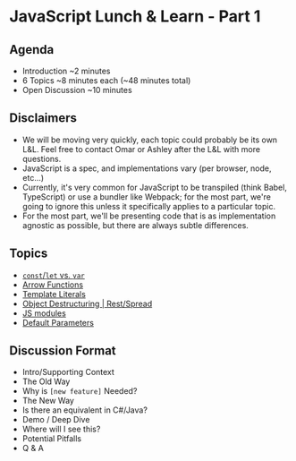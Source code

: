 # JavaScript Lunch &amp; Learn -  Part 1

## Agenda
- Introduction ~2 minutes
- 6 Topics ~8 minutes each (~48 minutes total)
- Open Discussion ~10 minutes

## Disclaimers
- We will be moving very quickly, each topic could probably be its own L&L. Feel free to contact Omar or Ashley after the L&L with more questions.
- JavaScript is a spec, and implementations vary (per browser, node, etc...)
- Currently, it's very common for JavaScript to be transpiled (think Babel, TypeScript) or use a bundler like Webpack; for the most part, we're going to ignore this unless it specifically applies to a particular topic.
- For the most part, we'll be presenting code that is as implementation agnostic as possible, but there are always subtle differences.

## Topics
- [`const`/`let` vs. `var`](const-let/README.md)
- [Arrow Functions](arrow-functions/README.md)
- [Template Literals](template-literals/README.md)
- [Object Destructuring | Rest/Spread](object-destructuring-rest-spread/README.md)
- [JS modules](js-modules/README.md)
- [Default Parameters](default-parameters/README.md)

## Discussion Format
- Intro/Supporting Context
- The Old Way
- Why is `[new feature]` Needed?
- The New Way
- Is there an equivalent in C#/Java?
- Demo / Deep Dive
- Where will I see this?
- Potential Pitfalls
- Q & A

